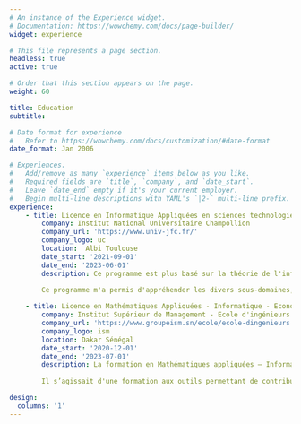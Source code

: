 ```yaml
---
# An instance of the Experience widget.
# Documentation: https://wowchemy.com/docs/page-builder/
widget: experience

# This file represents a page section.
headless: true
active: true

# Order that this section appears on the page.
weight: 60

title: Education
subtitle:

# Date format for experience
#   Refer to https://wowchemy.com/docs/customization/#date-format
date_format: Jan 2006

# Experiences.
#   Add/remove as many `experience` items below as you like.
#   Required fields are `title`, `company`, and `date_start`.
#   Leave `date_end` empty if it's your current employer.
#   Begin multi-line descriptions with YAML's `|2-` multi-line prefix.
experience:
    - title: Licence en Informatique Appliquées en sciences technologies et santé
        company: Institut National Universitaire Champollion
        company_url: 'https://www.univ-jfc.fr/'
        company_logo: uc
        location:  Albi Toulouse
        date_start: '2021-09-01'
        date_end: '2023-06-01'
        description: Ce programme est plus basé sur la théorie de l'informatique. La "théorie de l'informatique" (theoretical computer science en anglais) est une branche de l'informatique qui se concentre sur l'étude des fondements mathématiques et conceptuels de l'informatique. Elle explore les idées abstraites, les modèles formels et les algorithmes pour comprendre les capacités et les limites des systèmes informatiques. 
    
        Ce programme m'a permis d'appréhender les divers sous-domaines, tels que la théorie de la complexité computationnelle, la théorie des automates et des langages formels, la théorie des graphes, la logique informatique, et bien d'autres encore. Ces domaines étudient des questions fondamentales telles que la difficulté des problèmes algorithmiques, la structure des langages formels, la reconnaissance de motifs, la vérification de programmes, etc.

    - title: Licence en Mathématiques Appliquées - Informatique - Econométrie
        company: Institut Supérieur de Management - Ecole d'ingénieurs
        company_url: 'https://www.groupeism.sn/ecole/ecole-dingenieurs'
        company_logo: ism
        location: Dakar Sénégal
        date_start: '2020-12-01'
        date_end: '2023-07-01'
        description: La formation en Mathématiques appliquées – Informatique et Économétrie proposé par le groupe ISM m'a permis d'acquérir de solides connaissances, permettant d'analyser les situations économiques en s'appuyant sur des outils mathématiques.
    
        Il s’agissait d'une formation aux outils permettant de contribuer à la prise de décisions, à la préconisation de solutions et d’axes d’amélioration et à la prévision dans l’organisation. Cela par la maîtrise de la gestion des données, de la démarche mathématique et statistique, et des outils de l’analyse économique. Cette formation m'a également permis d'acquérir des compétences scientifiques en mathématiques appliquées aux sciences de gestion de l’entreprise moderne mais aussi en économie et en informatique.

design:
  columns: '1'
---
```

